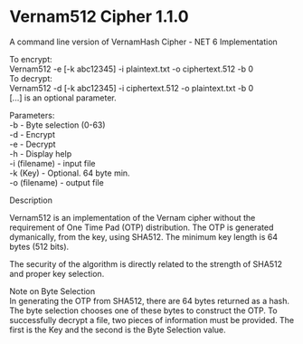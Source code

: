 # Vernam512 Cipher 1.1.0
A command line version of VernamHash Cipher - NET 6 Implementation  

To encrypt:  
Vernam512 -e [-k abc12345] -i plaintext.txt -o ciphertext.512 -b 0  
To decrypt:  
Vernam512 -d [-k abc12345] -i ciphertext.512 -o plaintext.txt -b 0  
[...] is an optional parameter.  
  
  
Parameters:  
-b                   - Byte selection (0-63)  
-d                   - Encrypt  
-e                   - Decrypt  
-h                   - Display help  
-i (filename)        - input file  
-k (Key)             - Optional. 64 byte min.  
-o (filename)        - output file  
  
Description  
    
Vernam512 is an implementation of the Vernam cipher without the requirement of One Time Pad (OTP) distribution.  The OTP is generated dymanically, from the key, using SHA512.  The minimum key length is 64 bytes (512 bits).  
  
The security of the algorithm is directly related to the strength of SHA512 and proper key selection.  
  
Note on Byte Selection  
In generating the OTP from SHA512, there are 64 bytes returned as a hash.  The byte selection chooses one of these bytes to construct the OTP.  To successfully decrypt a file, two pieces of information must be provided.  The first is the Key and the second is the Byte Selection value.

